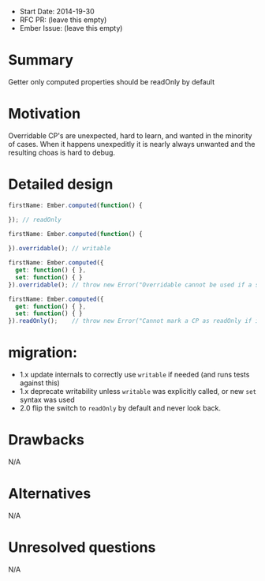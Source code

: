 - Start Date: 2014-19-30
- RFC PR: (leave this empty)
- Ember Issue: (leave this empty)

# Summary

Getter only computed properties should be readOnly by default

# Motivation

Overridable CP's are unexpected, hard to learn, and wanted in the minority of
cases. When it happens unexpeditly it is nearly always unwanted and the resulting
choas is hard to debug.

# Detailed design

```js
firstName: Ember.computed(function() {

}); // readOnly
```


```js
firstName: Ember.computed(function() {
  
}).overridable(); // writable
```

```js
firstName: Ember.computed({
  get: function() { },
  set: function() { }
}).overridable(); // throw new Error("Overridable cannot be used if a setter already exists....");
```

```js
firstName: Ember.computed({
  get: function() { },
  set: function() { }
}).readOnly();    // throw new Error("Cannot mark a CP as readOnly if it has an explicit setter");
```

# migration:

* 1.x update internals to correctly use `writable` if needed (and runs tests against this)
* 1.x deprecate writability unless `writable` was explicitly called, or new `set` syntax  was used
* 2.0 flip the switch to `readOnly` by default and never look back.

# Drawbacks

N/A

# Alternatives

N/A

# Unresolved questions

N/A

